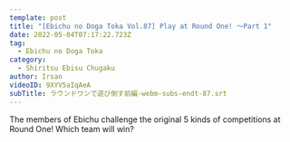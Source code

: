 ```yaml
---
template: post
title: "[Ebichu no Doga Toka Vol.87] Play at Round One! ～Part 1"
date: 2022-05-04T07:17:22.723Z
tag:
  - Ebichu no Doga Toka
category:
  - Shiritsu Ebisu Chugaku
author: Irsan
videoID: 9XYV5aIqAeA
subTitle: ラウンドワンで遊び倒す前編-webm-subs-endt-87.srt
---
```

The members of Ebichu challenge the original 5 kinds of competitions at Round One! Which team will win?